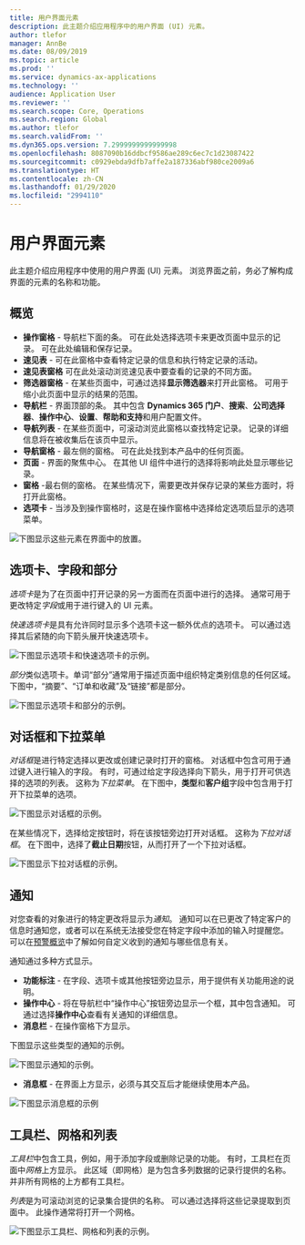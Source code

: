 ```yaml
---
title: 用户界面元素
description: 此主题介绍应用程序中的用户界面 (UI) 元素。
author: tlefor
manager: AnnBe
ms.date: 08/09/2019
ms.topic: article
ms.prod: ''
ms.service: dynamics-ax-applications
ms.technology: ''
audience: Application User
ms.reviewer: ''
ms.search.scope: Core, Operations
ms.search.region: Global
ms.author: tlefor
ms.search.validFrom: ''
ms.dyn365.ops.version: 7.2999999999999998
ms.openlocfilehash: 8087090b16ddbcf9586ae289c6ec7c1d23087422
ms.sourcegitcommit: c0929ebda9dfb7affe2a187336abf980ce2009a6
ms.translationtype: HT
ms.contentlocale: zh-CN
ms.lasthandoff: 01/29/2020
ms.locfileid: "2994110"
---
```

# <a name="user-interface-elements"></a>用户界面元素

此主题介绍应用程序中使用的用户界面 (UI) 元素。 浏览界面之前，务必了解构成界面的元素的名称和功能。

## <a name="overview"></a>概览

- **操作窗格** - 导航栏下面的条。 可在此处选择选项卡来更改页面中显示的记录。 可在此处编辑和保存记录。  
- **速见表** - 可在此窗格中查看特定记录的信息和执行特定记录的活动。  
- **速见表窗格** 可在此处滚动浏览速见表中要查看的记录的不同方面。  
- **筛选器窗格** - 在某些页面中，可通过选择**显示筛选器**来打开此窗格。 可用于缩小此页面中显示的结果的范围。  
- **导航栏** - 界面顶部的条。 其中包含 **Dynamics 365 门户**、**搜索**、**公司选择器**、**操作中心**、**设置**、**帮助和支持**和用户配置文件。  
- **导航列表** - 在某些页面中，可滚动浏览此窗格以查找特定记录。 记录的详细信息将在被收集后在该页中显示。  
- **导航窗格** - 最左侧的窗格。 可在此处找到本产品中的任何页面。  
- **页面** - 界面的聚焦中心。 在其他 UI 组件中进行的选择将影响此处显示哪些记录。  
- **窗格** -最右侧的窗格。 在某些情况下，需要更改并保存记录的某些方面时，将打开此窗格。  
- **选项卡** - 当涉及到操作窗格时，这是在操作窗格中选择给定选项后显示的选项菜单。  

![下图显示这些元素在界面中的放置。](media/user-interface-01.png)

## <a name="tabs-fields-and-sections"></a>选项卡、字段和部分

*选项卡*是为了在页面中打开记录的另一方面而在页面中进行的选择。 通常可用于更改特定*字段*或用于进行键入的 UI 元素。 

*快速选项卡*是具有允许同时显示多个选项卡这一额外优点的选项卡。 可以通过选择其后紧随的向下箭头展开快速选项卡。

![下图显示选项卡和快速选项卡的示例。](media/user-interface-02.png)

*部分*类似选项卡。单词“部分”通常用于描述页面中组织特定类别信息的任何区域。 下图中，“摘要”、“订单和收藏”及“链接”都是部分。

![下图显示选项卡和部分的示例。](media/user-interface-03.png)

## <a name="dialog-boxes-and-drop-down-menus"></a>对话框和下拉菜单

*对话框*是进行特定选择以更改或创建记录时打开的窗格。 对话框中包含可用于通过键入进行输入的字段。 有时，可通过给定字段选择向下箭头，用于打开可供选择的选项的列表。 这称为*下拉菜单*。 在下图中，**类型**和**客户组**字段中包含用于打开下拉菜单的选项。

![下图显示对话框的示例。](media/user-interface-04.png)

在某些情况下，选择给定按钮时，将在该按钮旁边打开对话框。 这称为*下拉对话框*。 在下图中，选择了**截止日期**按钮，从而打开了一个下拉对话框。

![下图显示下拉对话框的示例。](media/user-interface-05.png)

## <a name="notifications"></a>通知

对您查看的对象进行的特定更改将显示为*通知*。 通知可以在已更改了特定客户的信息时通知您，或者可以在系统无法接受您在特定字段中添加的输入时提醒您。 可以在[预警概览](../get-started/alerts-overview.md)中了解如何自定义收到的通知与哪些信息有关。

通知通过多种方式显示。
- **功能标注** - 在字段、选项卡或其他按钮旁边显示，用于提供有关功能用途的说明。 
- **操作中心** - 将在导航栏中“操作中心”按钮旁边显示一个框，其中包含通知。 可通过选择**操作中心**查看有关通知的详细信息。  
- **消息栏** - 在操作窗格下方显示。  

下图显示这些类型的通知的示例。

![下图显示通知的示例。](media/user-interface-06.png)

- **消息框** - 在界面上方显示，必须与其交互后才能继续使用本产品。  

![下图显示消息框的示例](media/user-interface-07.png)

## <a name="toolbars-grids-and-lists"></a>工具栏、网格和列表

*工具栏*中包含工具，例如，用于添加字段或删除记录的功能。 有时，工具栏在页面中*网格*上方显示。 此区域（即网格）是为包含多列数据的记录行提供的名称。 并非所有网格的上方都有工具栏。

*列表*是为可滚动浏览的记录集合提供的名称。 可以通过选择将这些记录提取到页面中。 此操作通常将打开一个网格。

![下图显示工具栏、网格和列表的示例。](media/user-interface-08.png)
